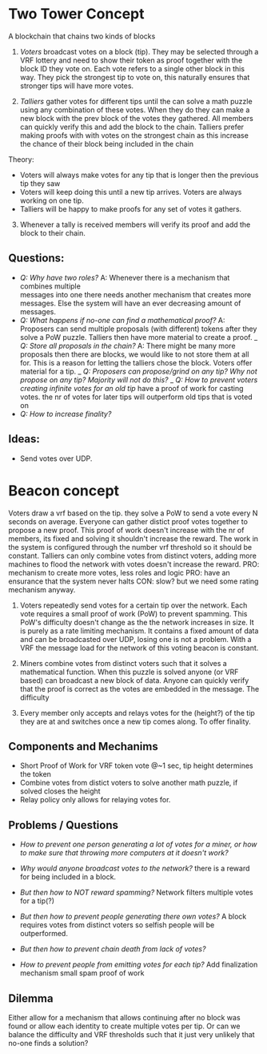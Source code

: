 # Two Tower Concept
A blockchain that chains two kinds of blocks

1) _Voters_ broadcast votes on a block (tip). They may be selected through a VRF lottery and
need to show their token as proof together with the block ID they vote on. Each vote
refers to a single other block in this way. They pick the strongest tip to vote on,
this naturally ensures that stronger tips will have more votes.

2) _Talliers_ gather votes for different tips until the can solve a math puzzle
using any combination of these votes. When they do they can make a new block with
the prev block of the votes they gathered. All members can quickly verify this and
add the block to the chain. Talliers prefer making proofs with with votes on the
strongest chain as this increase the chance of their block being included in the chain

Theory:
- Voters will always make votes for any tip that is longer then the previous tip they
saw
- Voters will keep doing this until a new tip arrives. Voters are always working on
one tip.
- Talliers will be happy to make proofs for any set of votes it gathers.

3) Whenever a tally is received members will verify its proof and add the block to
their chain.

## Questions:
- _Q: Why have two roles?_ A: Whenever there is a mechanism that combines multiple  
messages into one there needs another mechanism that creates more messages. Else
the system will have an ever decreasing amount of messages.  
- _Q: What happens if no-one can find a mathematical proof?_ A: Proposers can send
multiple proposals (with different) tokens after they solve a PoW puzzle. Talliers
then have more material to create a proof.
_ _Q: Store all proposals in the chain?_ A: There might be many more proposals
then there are blocks, we would like to not store them at all for. This is a reason
for letting the talliers chose the block. Voters offer material for a tip.
_ _Q: Proposers can propose/grind on any tip? Why not propose on any tip? Majority will
not do this?_
_ _Q: How to prevent voters creating infinite votes for an old tip_ have a proof of
work for casting votes. the nr of votes for later tips will outperform old tips that
is voted on
- _Q: How to increase finality?_

## Ideas:
- Send votes over UDP.


# Beacon concept
Voters draw a vrf based on the tip. they solve a PoW to send a vote every N seconds
on average. Everyone can gather distict proof votes together to propose a new proof. This
proof of work doesn't increase with the nr of members, its fixed and solving it shouldn't
increase the reward. The work in the system is configured through the number vrf threshold
so it should be constant. Talliers can only combine votes from distinct voters, adding more
machines to flood the network with votes doesn't increase the reward.
PRO: mechanism to create more votes, less roles and logic
PRO: have an ensurance that the system never halts
CON: slow? but we need some rating mechanism anyway.

1) Voters repeatedly send votes for a certain tip over the network. Each vote requires
a small proof of work (PoW) to prevent spamming. This PoW's difficulty doesn't change
as the the network increases in size. It is purely as a rate limiting mechanism. It contains
a fixed amount of data and can be broadcasted over UDP, losing one is not a problem.
With a VRF the message load for the network of this voting beacon is constant.

2) Miners combine votes from distinct voters such that it solves a mathematical function.
When this puzzle is solved anyone (or VRF based) can broadcast a new block of data. Anyone
can quickly verify that the proof is correct as the votes are embedded in the message.
The difficulty  

3) Every member only accepts and relays votes for the (height?) of the tip they are at and
switches once a new tip comes along. To offer finality.

## Components and Mechanims
- Short Proof of Work for VRF token vote @~1 sec, tip height determines the token
- Combine votes from distict voters to solve another math puzzle, if solved closes the height
- Relay policy only allows for relaying votes for.

## Problems / Questions
- _How to prevent one person generating a lot of votes for a miner, or how to make
sure that throwing more computers at it doesn't work?_
- _Why would anyone broadcast votes to the network?_ there is a reward for being included
in a block.
- _But then how to NOT reward spamming?_ Network filters multiple votes for a tip(?)
- _But then how to prevent people generating there own votes?_ A block requires votes from
distinct voters so selfish people will be outperformed.
- _But then how to prevent chain death from lack of votes?_

- _How to prevent people from emitting votes for each tip?_ Add finalization mechanism
small spam proof of work

## Dilemma
Either allow for a mechanism that allows continuing after no block was found or
allow each identity to create multiple votes per tip. Or can we balance the difficulty
and VRF thresholds such that it just very unlikely that no-one finds a solution?
